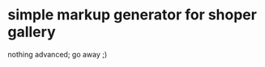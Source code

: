 simple markup generator for shoper gallery
================================

nothing advanced; go away ;)
